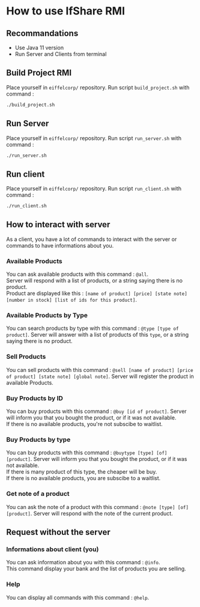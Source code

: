 # How to use IfShare RMI

## Recommandations
- Use Java 11 version
- Run Server and Clients from terminal

## Build Project RMI
Place yourself in `eiffelcorp/` repository.
Run script `build_project.sh` with command :  
```sh
./build_project.sh
```

## Run Server
Place yourself in `eiffelcorp/` repository.
Run script `run_server.sh` with command :  
```sh
./run_server.sh
```

## Run client
Place yourself in `eiffelcorp/` repository.
Run script `run_client.sh` with command :  
```sh
./run_client.sh
```

## How to interact with server
As a client, you have a lot of commands to interact with the server or commands to have informations about you.  

### Available Products
You can ask available products with this command : `@all`.  
Server will respond with a list of products, or a string saying there is no product.  
Product are displayed like this : `[name of product] [price] [state note] [number in stock] [list of ids for this product]`.

### Available Products by Type
You can search products by type with this command : `@type [type of product]`.
Server will answer with a list of products of this `type`, or a string saying there is no product.  

### Sell Products
You can sell products with this command : `@sell [name of product] [price of product] [state note] [global note]`.
Server will register the product in available Products.

### Buy Products by ID
You can buy products with this command : `@buy [id of product]`.
Server will inform you that you bought the product, or if it was not available.  
If there is no available products, you're not subscibe to waitlist.  

### Buy Products by type
You can buy products with this command : `@buytype [type] [of] [product]`.
Server will inform you that you bought the product, or if it was not available.  
If there is many product of this type, the cheaper will be buy.  
If there is no available products, you are subscibe to a waitlist.  

### Get note of a product
You can ask the note of a product with this command : `@note [type] [of] [product]`.
Server will respond with the note of the current product.  

## Request without the server

### Informations about client (you)
You can ask information about you with this command : `@info`.  
This command display your bank and the list of products you are selling.

### Help
You can display all commands with this command : `@help`.

